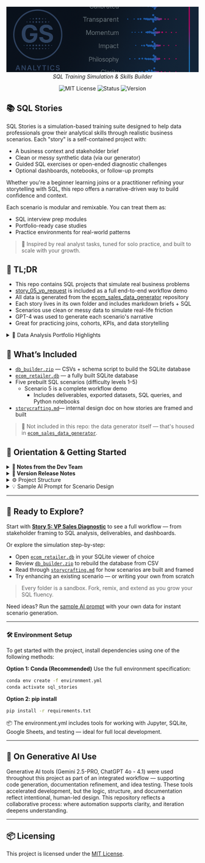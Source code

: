 <p align="center">
  <img src="repo_files/dark_logo_banner.png" width="1000"/>
  <br>
  <em>SQL Training Simulation & Skills Builder</em>
</p>

<p align="center">
  <img alt="MIT License" src="https://img.shields.io/badge/license-MIT-blue">
  <img alt="Status" src="https://img.shields.io/badge/status-alpha-lightgrey">
  <img alt="Version" src="https://img.shields.io/badge/version-v0.1.0-blueviolet">
</p>

## 📚 SQL Stories

SQL Stories is a simulation-based training suite designed to help data professionals grow their analytical skills through realistic business scenarios. Each "story" is a self-contained project with:

- A business context and stakeholder brief
- Clean or messy synthetic data (via our generator)
- Guided SQL exercises or open-ended diagnostic challenges
- Optional dashboards, notebooks, or follow-up prompts

Whether you're a beginner learning joins or a practitioner refining your storytelling with SQL, this repo offers a narrative-driven way to build confidence and context.

Each scenario is modular and remixable. You can treat them as:
- SQL interview prep modules
- Portfolio-ready case studies
- Practice environments for real-world patterns

> 🧠 Inspired by real analyst tasks, tuned for solo practice, and built to scale with your growth.

## 🧩 TL;DR

- This repo contains SQL projects that simulate real business problems
- [story_05_vp_request](story_05_vp_request) is included as a full end-to-end workflow demo
- All data is generated from the [ecom_sales_data_generator](https://github.com/G-Schumacher44/ecom_sales_data_generator) repository
- Each story lives in its own folder and includes markdown briefs + SQL
- Scenarios use clean or messy data to simulate real-life friction
- GPT-4 was used to generate each scenario's narrative
- Great for practicing joins, cohorts, KPIs, and data storytelling

<details>
<summary>📌 Data Analysis Portfolio Highlights</summary>

If you're reviewing this repo as part of a hiring process, start here:

- [`story_05_vp_request/`](story_05_vp_request/): Full analysis pipeline — from raw data to SQL views, notebooks, and final dashboard deliverables
- [`Executive_Retail_Returns_Report.ipynb`](story_05_vp_request/reports/Executive_Retail_Returns_Report.ipynb): Annotated notebook with SQL outputs, commentary, and data visualizations
- [`Executive_Retail_Returns_Report.html`](story_05_vp_request/reports/Executive_Retail_Returns_Report.html): Interactive HTML version (Plotly charts embedded)
- [`Executive_Retail_Returns_Report.pdf`](story_05_vp_request/reports/Executive_Retail_Returns_Report.pdf): Print-friendly version of the notebook
- [`Sales_Diagnostic.pdf`](story_05_vp_request/reports/Sales_Diagnostic.pdf): Executive-facing slide deck simulating a VP-level business presentation

This project reflects a real-world analyst workflow — including stakeholder framing, KPI development, SQL diagnostics, cohort analysis, and visual storytelling.

</details>

## 📐 What’s Included

- [`db_builder.zip`](ecom_data_gen_output/db_builder.zip) — CSVs + schema script to build the SQLite database  
- [`ecom_retailer.db`](ecom_retailer.db) — a fully built SQLite database  
- Five prebuilt SQL scenarios (difficulty levels 1–5)  
  - Scenario 5 is a complete workflow demo  
    - Includes deliverables, exported datasets, SQL queries, and Python notebooks  
- [`storycrafting.md`](storycrafting.md)— internal design doc on how stories are framed and built

> 🚫 Not included in this repo: the data generator itself — that's housed in [`ecom_sales_data_generator`](https://github.com/G-Schumacher44/ecom_sales_data_generator).


## 🧭 Orientation & Getting Started

<details>
<summary><strong>🧠 Notes from the Dev Team</strong></summary>
<br>

**Task and Purpose**

This project was born out of a need to go beyond surface-level SQL practice. It started as a personal challenge — to create a learning environment that mimicked real work: ambiguous prompts, messy data, and evolving business logic. The online resources available felt too clean, too isolated, or too abstract.

That quest led to building a custom data generator (now maintained in the [`ecom_sales_data_generator`](https://github.com/G-Schumacher44/ecom_sales_data_generator) repo) and structuring a storytelling system that could scale.

Along the way, it became clear that this system — combining simulated data, scenario design, and AI tooling — could benefit others too. 

</details>

<details>
<summary><strong>🫆 Version Release Notes</strong></summary>

**v0.1.0 — Alpha Launch**
- Includes fully built database and `db_builder.zip`
- Five scenarios with ascending complexity (CR 1–5)
- Scenario 5 demo includes full workflow: deliverables, notebooks, exports
- AI-assisted design used for scenario crafting, QA, and documentation
- Includes full storycrafting methodology doc

**Planned for v0.2.0**
- More SQL stories (CR 6 and beyond)
- Richer simulation data: enhanced return logic, behavior, and join depth
- Cohort-specific mess settings (per table)
- Optional notebook integrations and user prompts
- Scenario templating support and QA checklists

> Targeting alignment with `ecom_sales_data_generator` enhancements to support layered realism

</details>

<details>
<summary>⚙️ Project Structure</summary>

```
sql_stories/
├── ecom_data_gen_output/
│   └── db_builder.zip                  # Zipped data + schema loader (CSVs + SQL)
│
├── repo_files/
│   └── dark_logo_banner.png           # Project header image or branding
│
├── story_01_inventory_accuracy/
│   └── scenrio_01_inventory_accuracy.md
│
├── story_02_customer_retention_snapshot/
│   └── scenario_02_retention_snapshot.md
│
├── story_03_product_profitability_review/
│   └── scenario_03_product_profit_review.md
│
├── story_04_operational_impact_analysis/
│   └── scenario_04_ops_impact_analysis.md
│
├── story_05_vp_request/
│   ├── output_data/                   # Exports or derived data
│   ├── python_scripts/                # Jupyter or .py files used in the demo
│   ├── reports/                       # Final deliverables (PDFs, slides, etc.)
│   ├── sql_sessions/                  # SQL queries and sessions
│   └── scenario_05_vp_request.md      # Business framing for the scenario
│
├── .gitignore                         # Standard ignore rules
├── ecom_retailer.db                   # Pre-built SQLite database
├── environment.yml                    # Conda or pip environment spec
├── README.md                          # Main project introduction
├── requirements.txt                   # Python dependency list
└── storycrafting.md                   # Internal design + methodology doc
```

</details>

<details>

<summary>💡 Sample AI Prompt for Scenario Design</summary>

💡 Need ideas? Check out the full [Sample AI Prompt](sample_ai_prompt.md) — designed to help you or others generate new business scenarios using the `ecom_retailer.db` dataset.

It includes:
- Database schema summary
- A detailed AI prompt for tools like GPT-4
- Suggestions for metrics, stakeholders, and deliverables

</details>

___

## 🔗 Ready to Explore?

Start with **[Story 5: VP Sales Diagnostic](story_05_vp_request)** to see a full workflow — from stakeholder framing to SQL analysis, deliverables, and dashboards.

Or explore the simulation step-by-step:
- Open [`ecom_retailer.db`](ecom_retailer.db) in your SQLite viewer of choice
- Review [`db_builder.zip`](ecom_data_gen_output/db_builder.zip) to rebuild the database from CSV
- Read through [`storycrafting.md`](storycrafting.md) for how scenarios are built and framed
- Try enhancing an existing scenario — or writing your own from scratch

> Every folder is a sandbox. Fork, remix, and extend as you grow your SQL fluency.

Need ideas? Run the [sample AI prompt](sample_ai_prompt.md) with your own data for instant scenario generation.

___

### 🛠 Environment Setup

To get started with the project, install dependencies using one of the following methods:

**Option 1: Conda (Recommended)**
Use the full environment specification:

```bash
conda env create -f environment.yml
conda activate sql_stories
```
**Option 2: pip install**

```bash
pip install -r requirements.txt
```

📦 The environment.yml includes tools for working with Jupyter, SQLite, Google Sheets, and testing — ideal for full local development.
___

## 🤝 On Generative AI Use

Generative AI tools (Gemini 2.5-PRO, ChatGPT 4o - 4.1) were used throughout this project as part of an integrated workflow — supporting code generation, documentation refinement, and idea testing. These tools accelerated development, but the logic, structure, and documentation reflect intentional, human-led design. This repository reflects a collaborative process: where automation supports clarity, and iteration deepens understanding.

---

## 📦 Licensing

This project is licensed under the [MIT License](LICENSE).</file>
